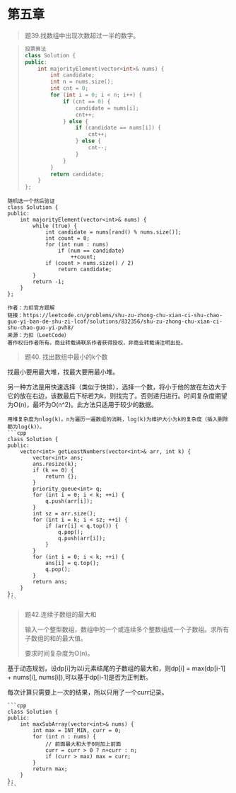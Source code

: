 # 第五章

> 题39.找数组中出现次数超过一半的数字。

> ```cpp
> 投票算法
> class Solution {
> public:
>     int majorityElement(vector<int>& nums) {
>         int candidate;
>         int n = nums.size();
>         int cnt = 0;
>         for (int i = 0; i < n; i++) {
>             if (cnt == 0) {
>                 candidate = nums[i];
>                 cnt++;
>             } else {
>                 if (candidate == nums[i]) {
>                     cnt++;
>                 } else {
>                     cnt--;
>                 }
>             }
>         }
>         return candidate;
>     }
> };
> ```
>
>

```
随机选一个然后验证
class Solution {
public:
    int majorityElement(vector<int>& nums) {
        while (true) {
            int candidate = nums[rand() % nums.size()];
            int count = 0;
            for (int num : nums)
                if (num == candidate)
                    ++count;
            if (count > nums.size() / 2)
                return candidate;
        }
        return -1;
    }
};

作者：力扣官方题解
链接：https://leetcode.cn/problems/shu-zu-zhong-chu-xian-ci-shu-chao-guo-yi-ban-de-shu-zi-lcof/solutions/832356/shu-zu-zhong-chu-xian-ci-shu-chao-guo-yi-pvh8/
来源：力扣（LeetCode）
著作权归作者所有。商业转载请联系作者获得授权，非商业转载请注明出处。
```

> 题40. 找出数组中最小的k个数

找最小要用最大堆，找最大要用最小堆。

另一种方法是用快速选择（类似于快排），选择一个数，将小于他的放在左边大于它的放在右边，该数最后下标若为k，则找完了。否则递归进行。时间复杂度期望为O(n)，最坏为O(n^2)。此方法只适用于较少的数据。

````
用堆复杂度为nlog(k)。n为遍历一遍数组的消耗，log(k)为维护大小为k的复杂度（插入删除都为log(k)）。
```cpp
class Solution {
public:
    vector<int> getLeastNumbers(vector<int>& arr, int k) {
        vector<int> ans;
        ans.resize(k);
        if (k == 0) {
            return {};
        }
        priority_queue<int> q;
        for (int i = 0; i < k; ++i) {
            q.push(arr[i]);
        }
        int sz = arr.size();
        for (int i = k; i < sz; ++i) {
            if (arr[i] < q.top()) {
                q.pop();
                q.push(arr[i]);
            }
        }
        for (int i = 0; i < k; ++i) {
            ans[i] = q.top();
            q.pop();
        }
        return ans;
    }
};
```
````

> 题42.连续子数组的最大和
>
> 输入一个整型数组，数组中的一个或连续多个整数组成一个子数组。求所有子数组的和的最大值。
>
> 要求时间复杂度为O(n)。

基于动态规划，设dp\[i]为以i元素结尾的子数组的最大和，则dp\[i] = max(dp\[i-1] + nums\[i], nums\[i]),可以基于dp\[i-1]是否为正判断。

每次计算只需要上一次的结果，所以只用了一个curr记录。&#x20;

````
```cpp
class Solution {
public:
    int maxSubArray(vector<int>& nums) {
        int max = INT_MIN, curr = 0;
        for (int n : nums) {
            // 前面最大和大于0则加上前面
            curr = curr > 0 ? n+curr : n;
            if (curr > max) max = curr;
        }
        return max;
    }
};
```
````
